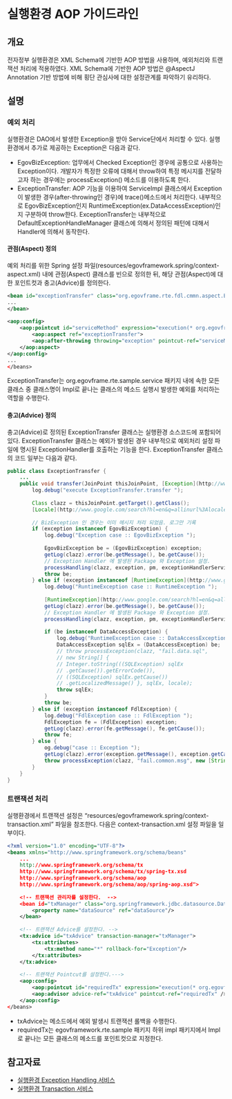 # 실행환경 AOP 가이드라인

## 개요

 전자정부 실행환경은 XML Schema에 기반한 AOP 방법을 사용하며, 예외처리와 트랜잭션 처리에 적용하였다. XML Schema에 기반한 AOP 방법은 @AspectJ Annotation 기반 방법에 비해 횡단 관심사에 대한 설정관계를 파악하기 유리하다.

## 설명

### 예외 처리

 실행환경은 DAO에서 발생한 Exception을 받아 Service단에서 처리할 수 있다. 실행환경에서 추가로 제공하는 Exception은 다음과 같다.

- EgovBizException: 업무에서 Checked Exception인 경우에 공통으로 사용하는 Exception이다. 개발자가 특정한 오류에 대해서 throw하여 특정 메시지를 전달하고자 하는 경우에는 processException() 메소드를 이용하도록 한다.
- ExceptionTransfer: AOP 기능을 이용하여 ServiceImpl 클래스에서 Exception이 발생한 경우(after-throwing인 경우)에 trace()메소드에서 처리한다. 내부적으로 EgovBizException인지 RuntimeException(ex.DataAccessException)인지 구분하여 throw한다. ExceptionTransfer는 내부적으로 DefaultExceptionHandleManager 클래스에 의해서 정의된 패턴에 대해서 Handler에 의해서 동작한다.

#### 관점(Aspect) 정의

 예외 처리를 위한 Spring 설정 파일(resources/egovframework.spring/context-aspect.xml) 내에 관점(Aspect) 클래스를 빈으로 정의한 뒤, 해당 관점(Aspect)에 대한 포인트컷과 충고(Advice)를 정의한다.

```xml
<bean id="exceptionTransfer" class="org.egovframe.rte.fdl.cmmn.aspect.ExceptionTransfer">
...
</bean>
 
<aop:config>
	<aop:pointcut id="serviceMethod" expression="execution(* org.egovframe.rte.sample.service..*Impl.*(..))" />
		<aop:aspect ref="exceptionTransfer">
		<aop:after-throwing throwing="exception" pointcut-ref="serviceMethod" method="transfer" />
	</aop:aspect>
</aop:config>
...
</beans>
```

 ExceptionTransfer는 org.egovframe.rte.sample.service 패키지 내에 속한 모든 클래스 중 클래스명이 Impl로 끝나는 클래스의 메소드 실행시 발생한 예외를 처리하는 역할을 수행한다.

#### 충고(Advice) 정의

 충고(Advice)로 정의된 ExceptionTransfer 클래스는 실행환경 소스코드에 포함되어 있다. ExceptionTransfer 클래스는 예외가 발생된 경우 내부적으로 예외처리 설정 파일에 명시된 ExceptionHandler를 호출하는 기능을 한다. ExceptionTransfer 클래스의 코드 일부는 다음과 같다.

```java
public class ExceptionTransfer {
	...
	public void transfer(JoinPoint thisJoinPoint, [Exception](http://www.google.com/search?hl=en&q=allinurl%3Aexception+java.sun.com&btnI=I%27m%20Feeling%20Lucky) exception) throws [Exception](http://www.google.com/search?hl=en&q=allinurl%3Aexception+java.sun.com&btnI=I%27m%20Feeling%20Lucky) {
		log.debug("execute ExceptionTransfer.transfer ");
 
		Class clazz = thisJoinPoint.getTarget().getClass();
		[Locale](http://www.google.com/search?hl=en&q=allinurl%3Alocale+java.sun.com&btnI=I%27m%20Feeling%20Lucky) locale = LocaleContextHolder.getLocale();
 
		// BizException 인 경우는 이미 메시지 처리 되었음. 로그만 기록
		if (exception instanceof EgovBizException) {
			log.debug("Exception case :: EgovBizException ");
 
			EgovBizException be = (EgovBizException) exception;
			getLog(clazz).error(be.getMessage(), be.getCause());
			// Exception Handler 에 발생된 Package 와 Exception 설정.
			processHandling(clazz, exception, pm, exceptionHandlerServices, false);
			throw be;
		} else if (exception instanceof [RuntimeException](http://www.google.com/search?hl=en&q=allinurl%3Aruntimeexception+java.sun.com&btnI=I%27m%20Feeling%20Lucky)) {
			log.debug("RuntimeException case :: RuntimeException ");
 
			[RuntimeException](http://www.google.com/search?hl=en&q=allinurl%3Aruntimeexception+java.sun.com&btnI=I%27m%20Feeling%20Lucky) be = ([RuntimeException](http://www.google.com/search?hl=en&q=allinurl%3Aruntimeexception+java.sun.com&btnI=I%27m%20Feeling%20Lucky)) exception;
			getLog(clazz).error(be.getMessage(), be.getCause());
			// Exception Handler 에 발생된 Package 와 Exception 설정.
			processHandling(clazz, exception, pm, exceptionHandlerServices, true);
 
			if (be instanceof DataAccessException) {
				log.debug("RuntimeException case :: DataAccessException ");
				DataAccessException sqlEx = (DataAccessException) be;
				// throw processException(clazz, "fail.data.sql",
				// new String[] {
				// Integer.toString(((SQLException) sqlEx
				// .getCause()).getErrorCode()),
				// ((SQLException) sqlEx.getCause())
				// .getLocalizedMessage() }, sqlEx, locale);
				throw sqlEx;
			}
			throw be;
		} else if (exception instanceof FdlException) {
			log.debug("FdlException case :: FdlException ");
			FdlException fe = (FdlException) exception;
			getLog(clazz).error(fe.getMessage(), fe.getCause());
			throw fe;
		} else {
			og.debug("case :: Exception ");
			getLog(clazz).error(exception.getMessage(), exception.getCause());
			throw processException(clazz, "fail.common.msg", new [String](http://www.google.com/search?hl=en&q=allinurl%3Astring+java.sun.com&btnI=I%27m%20Feeling%20Lucky)[] {}, exception, locale);
		}
	}
}
```

### 트랜잭션 처리

 실행환경에서 트랜잭션 설정은 “resources/egovframework.spring/context-transaction.xml” 파일을 참조한다. 다음은 context-transaction.xml 설정 파일을 일부이다.

```xml
<?xml version="1.0" encoding="UTF-8"?>
<beans xmlns="http://www.springframework.org/schema/beans"
	...
	http://www.springframework.org/schema/tx
	http://www.springframework.org/schema/tx/spring-tx.xsd
	http://www.springframework.org/schema/aop
	http://www.springframework.org/schema/aop/spring-aop.xsd">
 
	<!-- 트랜잭션 관리자를 설정한다.  -->
	<bean id="txManager" class="org.springframework.jdbc.datasource.DataSourceTransactionManager">
		<property name="dataSource" ref="dataSource"/>
	</bean>
 
	<!-- 트랜잭션 Advice를 설정한다. -->
	<tx:advice id="txAdvice" transaction-manager="txManager">
		<tx:attributes>
			<tx:method name="*" rollback-for="Exception"/>
		</tx:attributes>
	</tx:advice>
 
	<!-- 트랜잭션 Pointcut를 설정한다.--->
	<aop:config>
		<aop:pointcut id="requiredTx" expression="execution(* org.egovframe.rte.sample..impl.*Impl.*(..))"/>
		<aop:advisor advice-ref="txAdvice" pointcut-ref="requiredTx" />
	</aop:config>
</beans>
```

- txAdvice는 메소드에서 예외 발생시 트랜잭션 롤백을 수행한다.
- requiredTx는 egovframework.rte.sample 패키지 하위 impl 패키지에서 Impl로 끝나는 모든 클래스의 메소드를 포인트컷으로 지정한다.

## 참고자료

- [실행환경 Exception Handling 서비스](https://www.egovframe.go.kr//wiki/doku.php?id=egovframework:rte:bsl:exception_handling)
- [실행환경 Transaction 서비스](https://www.egovframe.go.kr//wiki/doku.php?id=egovframework:rte:psl:transaction)